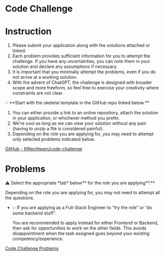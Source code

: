 # Code Challenge

# Instruction

1. Please submit your application along with the solutions attached or linked.
2. Each problem provides sufficient information for you to attempt the challenge. If you have any uncertainties, you can note them in your solution and declare any assumptions if necessary.
3. It is important that you minimally attempt the problems, even if you do not arrive at a working solution.
4. With the advent of ChatGPT, the challenge is designed with broader scope and more freeform, so feel free to exercise your creativity where constraints are not clear.

<aside>
💡 **Start with the skeletal template in the GitHub repo linked below.**

1. You can either provide a link to an online repository, attach the solution in your application, or whichever method you prefer.
2. We're cool as long as we can view your solution without any pain (having to unzip a file is considered painful).
3. Depending on the role you are applying for, you may need to attempt only selected problems indicated below.

</aside>

[GitHub - 99techteam/code-challenge](https://github.com/99techteam/code-challenge)

# Problems

<aside>
⚠️ Select the appropriate *tab* below** for the role you are applying**.**

Depending on the role you are applying for, you may not need to attempt all the questions.

</aside>

- 💡 If you are applying as a Full-Stack Engineer to “try the role” or “do some backend stuff”.
    
    You are recommended to apply instead for either Frontend or Backend, then ask for opportunities to work on the other fields. This avoids disappointment when the task assigned goes beyond your existing competency/experience.
    

[Code Challenge Problems](https://www.notion.so/8dafab98dfaa4365ae7b60ccf8f9b40e?pvs=21)